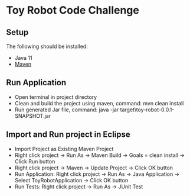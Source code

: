 # Toy Robot Code Challenge
## Setup
The following should be installed:
- Java 11 
- [Maven](https://maven.apache.org/install.html)

## Run Application
- Open terminal in project directory
- Clean and build the project using maven,
   command: mvn clean install
- Run generated Jar file,
   command: java -jar target\toy-robot-0.0.1-SNAPSHOT.jar

## Import and Run project in Eclipse
- Import Project as Existing Maven Project
- Right click project -> Run As -> Maven Build -> Goals = clean install -> Click Run button
- Right click project -> Maven -> Update Project -> Click OK button
- Run Application: Right click project -> Run As -> Java Application -> Select ToyRobotApplication -> Click OK button
- Run Tests: Right click project -> Run As -> JUnit Test
